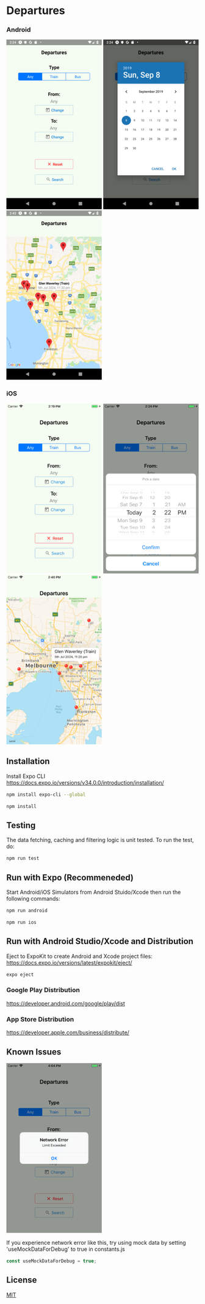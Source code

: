 # Departures

### Android
<img src="screenshots/android/home.png" width="250"> <img src="screenshots/android/date_picker.png" width="250"> <img src="screenshots/android/map_marker.png" width="250">

### iOS
<img src="screenshots/ios/home.png" width="250"> <img src="screenshots/ios/date_picker.png" width="250"> <img src="screenshots/ios/map_marker.png" width="250">

## Installation

Install Expo CLI
https://docs.expo.io/versions/v34.0.0/introduction/installation/

```bash
npm install expo-cli --global
```

```bash
npm install
```

## Testing
The data fetching, caching and filtering logic is unit tested. To run the test, do:

```bash
npm run test
```

## Run with Expo (Recommeneded)

Start Android/iOS Simulators from Android Stuido/Xcode then run the following commands:

```bash
npm run android
```

```bash
npm run ios
```

## Run with Android Studio/Xcode and Distribution

Eject to ExpoKit to create Android and Xcode project files:
https://docs.expo.io/versions/latest/expokit/eject/

```bash
expo eject
```

### Google Play Distribution
https://developer.android.com/google/play/dist

### App Store Distribution
https://developer.apple.com/business/distribute/


## Known Issues

<img src="screenshots/ios/error.png" width="250">

If you experience network error like this, try using mock data by setting 'useMockDataForDebug' to true in constants.js
```javascript
const useMockDataForDebug = true;
```

## License
[MIT](https://choosealicense.com/licenses/mit/)

